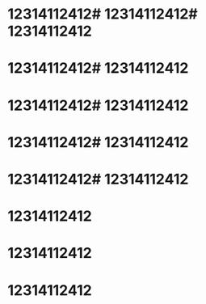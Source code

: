 # 12314112412# 12314112412# 12314112412


# 12314112412# 12314112412
# 12314112412# 12314112412

# 12314112412# 12314112412
# 12314112412# 12314112412
# 12314112412
# 12314112412
# 12314112412
